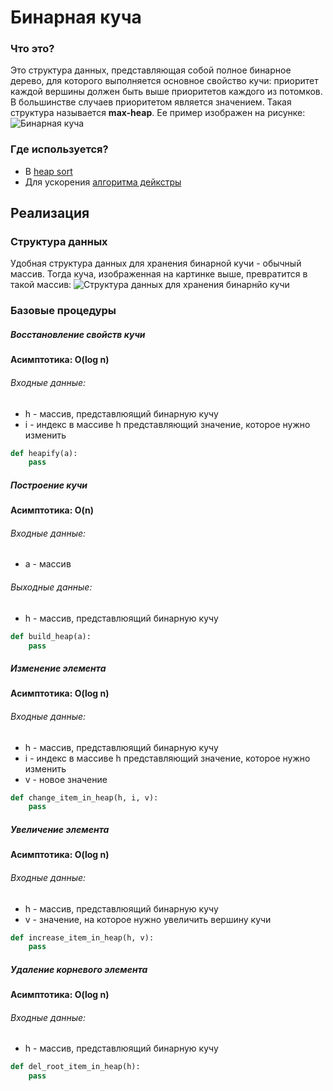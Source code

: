 # Бинарная куча
### Что это?
Это структура данных, представляющая собой полное бинарное дерево, для которого выполняется основное свойство кучи: приоритет каждой вершины должен быть выше приоритетов каждого из потомков. В большинстве случаев приоритетом является значением. Такая структура называется **max-heap**. Ее пример изображен на рисунке:
![Бинарная куча](https://upload.wikimedia.org/wikipedia/commons/thumb/0/07/%D0%A1%D0%BE%D1%80%D1%82%D0%B8%D1%80%D1%83%D1%8E%D1%89%D0%B5%D0%B5_%D0%B4%D0%B5%D1%80%D0%B5%D0%B2%D0%BE.svg/300px-%D0%A1%D0%BE%D1%80%D1%82%D0%B8%D1%80%D1%83%D1%8E%D1%89%D0%B5%D0%B5_%D0%B4%D0%B5%D1%80%D0%B5%D0%B2%D0%BE.svg.png)
### Где используется?
 - В [heap sort](https://ru.wikipedia.org/wiki/%D0%9F%D0%B8%D1%80%D0%B0%D0%BC%D0%B8%D0%B4%D0%B0%D0%BB%D1%8C%D0%BD%D0%B0%D1%8F_%D1%81%D0%BE%D1%80%D1%82%D0%B8%D1%80%D0%BE%D0%B2%D0%BA%D0%B0)
 - Для ускорения [алгоритма дейкстры](https://ru.wikipedia.org/wiki/%D0%90%D0%BB%D0%B3%D0%BE%D1%80%D0%B8%D1%82%D0%BC_%D0%94%D0%B5%D0%B9%D0%BA%D1%81%D1%82%D1%80%D1%8B)
## Реализация
### Структура данных
Удобная структура данных для хранения бинарной кучи - обычный массив.
Тогда куча, изображенная на картинке выше, превратится в такой массив:
![Структура данных для хранения бинарнйо кучи](https://upload.wikimedia.org/wikipedia/commons/thumb/c/ce/%D0%A1%D0%BE%D1%80%D1%82%D0%B8%D1%80%D1%83%D1%8E%D1%89%D0%B5%D0%B5_%D0%B4%D0%B5%D1%80%D0%B5%D0%B2%D0%BE_%D1%80%D0%B0%D0%B7%D0%B2%D0%B5%D1%80%D0%BD%D1%83%D1%82%D0%BE%D0%B5_%D0%B2_%D0%BC%D0%B0%D1%81%D1%81%D0%B8%D0%B2.svg/400px-%D0%A1%D0%BE%D1%80%D1%82%D0%B8%D1%80%D1%83%D1%8E%D1%89%D0%B5%D0%B5_%D0%B4%D0%B5%D1%80%D0%B5%D0%B2%D0%BE_%D1%80%D0%B0%D0%B7%D0%B2%D0%B5%D1%80%D0%BD%D1%83%D1%82%D0%BE%D0%B5_%D0%B2_%D0%BC%D0%B0%D1%81%D1%81%D0%B8%D0%B2.svg.png)
### Базовые процедуры
##### Восстановление свойств кучи
**Асимптотика: O(log n)**
###### Входные данные:
 - h - массив, представлюящий бинарную кучу
 - i - индекс в массиве h представляющий значение, которое нужно изменить
```python
def heapify(a):
    pass
```
##### Построение кучи
**Асимптотика: O(n)**
###### Входные данные:
 - a - массив
###### Выходные данные:
 - h - массив, представлюящий бинарную кучу
```python
def build_heap(a):
    pass
```
##### Изменение элемента
**Асимптотика: O(log n)**
###### Входные данные:
 - h - массив, представлюящий бинарную кучу
 - i - индекс в массиве h представляющий значение, которое нужно изменить
 - v - новое значение
```python
def change_item_in_heap(h, i, v):
    pass
```
##### Увеличение элемента
**Асимптотика: O(log n)**
###### Входные данные:
 - h - массив, представлюящий бинарную кучу
 - v - значение, на которое нужно увеличить вершину кучи
```python
def increase_item_in_heap(h, v):
    pass
```
##### Удаление корневого элемента
**Асимптотика: O(log n)**
###### Входные данные:
 - h - массив, представлюящий бинарную кучу
```python
def del_root_item_in_heap(h):
    pass
```
